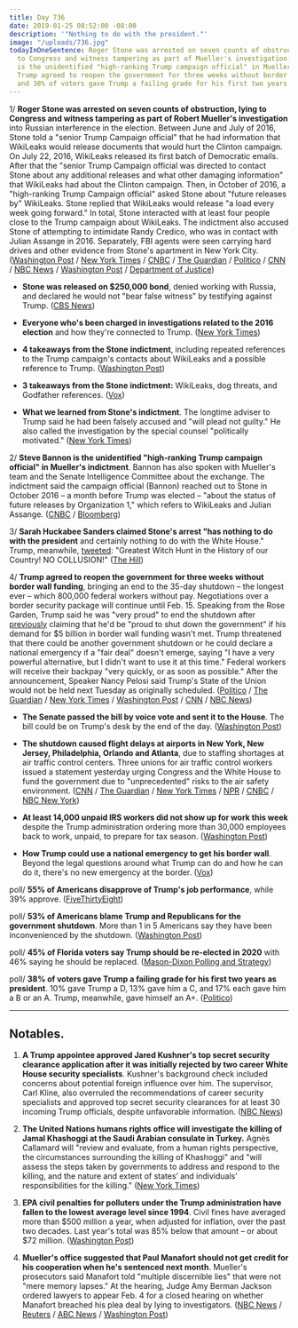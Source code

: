 ```yaml
---
title: Day 736
date: 2019-01-25 08:52:00 -08:00
description: '"Nothing to do with the president."'
image: "/uploads/736.jpg"
todayInOneSentence: Roger Stone was arrested on seven counts of obstruction, lying
  to Congress and witness tampering as part of Mueller's investigation; Steve Bannon
  is the unidentified "high-ranking Trump campaign official" in Mueller's indictment;
  Trump agreed to reopen the government for three weeks without border wall funding;
  and 38% of voters gave Trump a failing grade for his first two years as president.
---
```


1/ **Roger Stone was arrested on seven counts of obstruction, lying to Congress and witness tampering as part of Robert Mueller's investigation** into Russian interference in the election. Between June and July of 2016, Stone told a "senior Trump Campaign official" that he had information that WikiLeaks would release documents that would hurt the Clinton campaign. On July 22, 2016, WikiLeaks released its first batch of Democratic emails. After that the "senior Trump Campaign official was directed to contact Stone about any additional releases and what other damaging information" that WikiLeaks had about the Clinton campaign. Then, in October of 2016, a "high-ranking Trump Campaign official" asked Stone about "future releases by" WikiLeaks. Stone replied that WikiLeaks would release "a load every week going forward." In total, Stone interacted with at least four people close to the Trump campaign about WikiLeaks. The indictment also accused Stone of attempting to intimidate Randy Credico, who was in contact with Julian Assange in 2016. Separately, FBI agents were seen carrying hard drives and other evidence from Stone's apartment in New York City. ([Washington Post](https://www.washingtonpost.com/politics/longtime-trump-adviser-roger-stone-indicted-by-special-counsel-in-russia-investigation/2019/01/25/93a4d8fa-2093-11e9-8e21-59a09ff1e2a1_story.html) / [New York Times](https://www.nytimes.com/2019/01/25/us/politics/roger-stone-trump-mueller.html) / [CNBC](https://www.cnbc.com/2019/01/25/us-special-counsels-office-trump-ally-roger-stone-arrested-in-florida.html) / [The Guardian](https://www.theguardian.com/us-news/2019/jan/25/roger-stone-trump-ally-arrested-on-seven-charges) / [Politico](https://www.politico.com/story/2019/01/25/roger-stone-arrested-following-mueller-indictment-1125445) / [CNN](https://www.cnn.com/2019/01/25/politics/roger-stone-arrested/index.html) / [NBC News](https://www.nbcnews.com/politics/donald-trump/ex-trump-adviser-roger-stone-arrested-part-mueller-probe-n962601) / [Washington Post](https://www.washingtonpost.com/politics/roger-stone-was-in-close-contact-with-trump-campaign-about-wikileaks-indictment-shows/2019/01/25/65d9ad1a-20a2-11e9-8e21-59a09ff1e2a1_story.html) / [Department of Justice](https://www.justice.gov/file/1124706/download))

* **Stone was released on $250,000 bond**, denied working with Russia, and declared he would not "bear false witness" by testifying against Trump. ([CBS News](https://www.cbsnews.com/news/roger-stone-arrested-fbi-raid-home-indictment-trump-associate-obstruction-false-statements-witness-tampering-today-2019-01-25/))

* **Everyone who's been charged in investigations related to the 2016 election** and how they're connected to Trump. ([New York Times](https://www.nytimes.com/interactive/2018/08/21/us/mueller-trump-charges.html))

* **4 takeaways from the Stone indictment**, including repeated references to the Trump campaign's contacts about WikiLeaks and a possible reference to Trump. ([Washington Post](https://www.washingtonpost.com/politics/2019/01/25/takeaways-roger-stone-indictment/))

* **3 takeaways from the Stone indictment:** WikiLeaks, dog threats, and Godfather references. ([Vox](https://www.vox.com/policy-and-politics/2019/1/25/18197149/roger-stone-indictment-mueller-trump-wikileaks))

* **What we learned from Stone's indictment**. The longtime adviser to Trump said he had been falsely accused and "will plead not guilty." He also called the investigation by the special counsel "politically motivated." ([New York Times](https://www.nytimes.com/2019/01/25/us/politics/roger-stone-indictment.html))

2/ **Steve Bannon is the unidentified "high-ranking Trump campaign official" in Mueller's indictment**. Bannon has also spoken with Mueller's team and the Senate Intelligence Committee about the exchange. The indictment said the campaign official (Bannon) reached out to Stone in October 2016 – a month before Trump was elected – "about the status of future releases by Organization 1," which refers to WikiLeaks and Julian Assange. ([CNBC](https://www.cnbc.com/2019/01/25/steve-bannon-is-high-ranking-trump-official-mentioned-in-roger-stone-indictment.html) / [Bloomberg](https://www.bloomberg.com/news/articles/2019-01-25/bannon-said-to-be-high-ranking-campaign-official-in-stone-charge-jrc4pllt))

3/ **Sarah Huckabee Sanders claimed Stone's arrest "has nothing to do with the president** and certainly nothing to do with the White House." Trump, meanwhile, [tweeted](https://twitter.com/realDonaldTrump/status/1088832908494888961): "Greatest Witch Hunt in the History of our Country! NO COLLUSION!" ([The Hill](https://thehill.com/homenews/administration/426933-sarah-sanders-on-stone-arrest-nothing-to-do-with-the-president))

4/ **Trump agreed to reopen the government for three weeks without border wall funding**, bringing an end to the 35-day shutdown – the longest ever – which 800,000 federal workers without pay. Negotiations over a border security package will continue until Feb. 15. Speaking from the Rose Garden, Trump said he was "very proud" to end the shutdown after [previously](https://whatthefuckjusthappenedtoday.com/2018/12/11/day-691/#1-trump-claimed-hed-be-proud-to-shut) claiming that he'd be "proud to shut down the government" if his demand for $5 billion in border wall funding wasn't met. Trump threatened that there could be another government shutdown or he could declare a national emergency if a "fair deal" doesn't emerge, saying "I have a very powerful alternative, but I didn't want to use it at this time." Federal workers will receive their backpay "very quickly, or as soon as possible." After the announcement, Speaker Nancy Pelosi said Trump's State of the Union would not be held next Tuesday as originally scheduled. ([Politico](https://www.politico.com/story/2019/01/25/trump-shutdown-announcement-1125529) / [The Guardian](https://www.theguardian.com/us-news/2019/jan/25/shutdown-latest-news-trump-reopens-government-deal-democrats) / [New York Times](https://www.nytimes.com/2019/01/25/us/politics/trump-shutdown-deal.html) / [Washington Post](https://www.washingtonpost.com/politics/senate-leaders-continue-to-seek-a-deal-to-end-shutdown-that-will-satisfy-trump/2019/01/25/09c898dc-20ad-11e9-8e21-59a09ff1e2a1_story.html) / [CNN](https://www.cnn.com/2019/01/25/politics/donald-trump-shutdown-border/index.html) / [NBC News](https://www.nbcnews.com/politics/donald-trump/trump-shutdown-announcement-n962836))

* **The Senate passed the bill by voice vote and sent it to the House**. The bill could be on Trump's desk by the end of the day. ([Washington Post](https://www.washingtonpost.com/politics/senate-leaders-continue-to-seek-a-deal-to-end-shutdown-that-will-satisfy-trump/2019/01/25/09c898dc-20ad-11e9-8e21-59a09ff1e2a1_story.html))

* **The shutdown caused flight delays at airports in New York, New Jersey, Philadelphia, Orlando and Atlanta**, due to staffing shortages at air traffic control centers. Three unions for air traffic control workers issued a statement yesterday urging Congress and the White House to fund the government due to "unprecedented" risks to the air safety environment. ([CNN](https://www.cnn.com/2019/01/25/us/air-traffic-controller-shortage-faa/index.html) / [The Guardian](https://www.theguardian.com/world/2019/jan/25/flight-delays-laguardia-newark-philadelphia-shutdown) / [New York Times](https://www.nytimes.com/2019/01/25/nyregion/airports-shutdown-laguardia-faa.html) / [NPR](https://www.npr.org/2019/01/25/688660390/flights-delayed-at-laguardia-newark-airports-as-workers-call-in-sick-amid-shutdo) / [CNBC](https://www.cnbc.com/2019/01/25/faa-halts-traffic-into-laguardia-airport-amid-shortage-of-tsa-workers.html) / [NBC New York](https://www.nbcnewyork.com/news/local/LaGuardia-Airport-Ground-Stop-Staffing-Shortage-Shutdown-504861791.html))

* **At least 14,000 unpaid IRS workers did not show up for work this week** despite the Trump administration ordering more than 30,000 employees back to work, unpaid, to prepare for tax season. ([Washington Post](https://www.washingtonpost.com/business/2019/01/25/least-unpaid-irs-workers-did-not-show-up-work-broad-shutdown-disruption-hits-tax-agency-according-house-aides/))

* **How Trump could use a national emergency to get his border wall**. Beyond the legal questions around what Trump can do and how he can do it, there's no new emergency at the border. ([Vox](https://www.vox.com/policy-and-politics/2019/1/8/18172749/trump-national-emergency-government-shutdown-wall))

poll/ **55% of Americans disapprove of Trump's job performance**, while 39% approve. ([FiveThirtyEight](https://projects.fivethirtyeight.com/trump-approval-ratings/?ex_cid=rrpromo))

poll/ **53% of Americans blame Trump and Republicans for the government shutdown**. More than 1 in 5 Americans say they have been inconvenienced by the shutdown. ([Washington Post](https://www.washingtonpost.com/politics/poll-majority-of-americans-hold-trump-and-republicans-responsible-for-shutdown/2019/01/25/e7a2e7b8-20b0-11e9-9145-3f74070bbdb9_story.html))

poll/ **45% of Florida voters say Trump should be re-elected in 2020** with 46% saying he should be replaced. ([Mason-Dixon Polling and Strategy](https://www.politico.com/f/?id=00000168-7cef-de11-af7d-feff7b080001))

poll/ **38% of voters gave Trump a failing grade for his first two years as president**. 10% gave Trump a D, 13% gave him a C, and 17% each gave him a B or an A. Trump, meanwhile, gave himself an A\+. ([Politico](https://www.politico.com/story/2019/01/25/trump-voters-report-card-1124761))

---

## Notables.

1. **A Trump appointee approved Jared Kushner's top secret security clearance application after it was initially rejected by two career White House security specialists**. Kushner's background check included concerns about potential foreign influence over him. The supervisor, Carl Kline, also overruled the recommendations of career security specialists and approved top secret security clearances for at least 30 incoming Trump officials, despite unfavorable information. ([NBC News](https://www.nbcnews.com/politics/donald-trump/officials-rejected-jared-kushner-top-secret-security-clearance-were-overruled-n962221))

2. **The United Nations humans rights office will investigate the killing of Jamal Khashoggi at the Saudi Arabian consulate in Turkey.** Agnès Callamard will "review and evaluate, from a human rights perspective, the circumstances surrounding the killing of Khashoggi" and "will assess the steps taken by governments to address and respond to the killing, and the nature and extent of states’ and individuals’ responsibilities for the killing." ([New York Times](https://www.nytimes.com/2019/01/25/world/middleeast/un-jamal-khashoggi-saudi-arabia.html))

3. **EPA civil penalties for polluters under the Trump administration have fallen to the lowest average level since 1994**. Civil fines have averaged more than $500 million a year, when adjusted for inflation, over the past two decades. Last year's total was 85% below that amount – or about $72 million. ([Washington Post](https://www.washingtonpost.com/national/health-science/civil-penalties-for-polluters-dropped-dramatically-in-trumps-first-two-years-analysis-shows/2019/01/24/7384d168-1a82-11e9-88fe-f9f77a3bcb6c_story.html))

4. **Mueller's office suggested that Paul Manafort should not get credit for his cooperation when he's sentenced next month**. Mueller's prosecutors said Manafort told "multiple discernible lies" that were not "mere memory lapses." At the hearing, Judge Amy Berman Jackson ordered lawyers to appear Feb. 4 for a closed hearing on whether Manafort breached his plea deal by lying to investigators. ([NBC News](https://www.nbcnews.com/politics/justice-department/mueller-says-paul-manafort-should-not-get-credit-cooperating-n962681) / [Reuters](https://www.reuters.com/article/us-usa-trump-russia-manafort/judge-to-hold-sealed-hearing-on-whether-manafort-breached-plea-deal-idUSKCN1PJ13C) / [ABC News](https://abcnews.go.com/Politics/trump-campaign-chairman-paul-manafort-expected-court-confront/story?id=60607783) / [Washington Post](https://www.washingtonpost.com/local/legal-issues/paul-manafort-due-in-court-to-face-mueller-probe-allegations-he-lied-after-pleading-guilty/2019/01/24/6e92b6f0-2001-11e9-8b59-0a28f2191131_story.html))